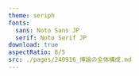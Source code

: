 ```yaml
---
theme: seriph
fonts:
  sans: Noto Sans JP
  serif: Noto Serif JP
download: true
aspectRatio: 8/5
src: ./pages/240916_博論の全体構成.md
---
```


